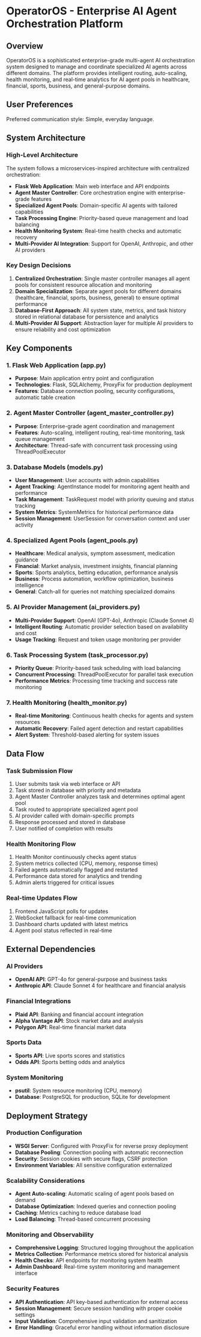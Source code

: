 # OperatorOS - Enterprise AI Agent Orchestration Platform

## Overview
OperatorOS is a sophisticated enterprise-grade multi-agent AI orchestration system designed to manage and coordinate specialized AI agents across different domains. The platform provides intelligent routing, auto-scaling, health monitoring, and real-time analytics for AI agent pools in healthcare, financial, sports, business, and general-purpose domains.

## User Preferences
Preferred communication style: Simple, everyday language.

## System Architecture

### High-Level Architecture
The system follows a microservices-inspired architecture with centralized orchestration:

- **Flask Web Application**: Main web interface and API endpoints
- **Agent Master Controller**: Core orchestration engine with enterprise-grade features
- **Specialized Agent Pools**: Domain-specific AI agents with tailored capabilities
- **Task Processing Engine**: Priority-based queue management and load balancing
- **Health Monitoring System**: Real-time health checks and automatic recovery
- **Multi-Provider AI Integration**: Support for OpenAI, Anthropic, and other AI providers

### Key Design Decisions
1. **Centralized Orchestration**: Single master controller manages all agent pools for consistent resource allocation and monitoring
2. **Domain Specialization**: Separate agent pools for different domains (healthcare, financial, sports, business, general) to ensure optimal performance
3. **Database-First Approach**: All system state, metrics, and task history stored in relational database for persistence and analytics
4. **Multi-Provider AI Support**: Abstraction layer for multiple AI providers to ensure reliability and cost optimization

## Key Components

### 1. Flask Web Application (app.py)
- **Purpose**: Main application entry point and configuration
- **Technologies**: Flask, SQLAlchemy, ProxyFix for production deployment
- **Features**: Database connection pooling, security configurations, automatic table creation

### 2. Agent Master Controller (agent_master_controller.py)
- **Purpose**: Enterprise-grade agent coordination and management
- **Features**: Auto-scaling, intelligent routing, real-time monitoring, task queue management
- **Architecture**: Thread-safe with concurrent task processing using ThreadPoolExecutor

### 3. Database Models (models.py)
- **User Management**: User accounts with admin capabilities
- **Agent Tracking**: AgentInstance model for monitoring agent health and performance
- **Task Management**: TaskRequest model with priority queuing and status tracking
- **System Metrics**: SystemMetrics for historical performance data
- **Session Management**: UserSession for conversation context and user activity

### 4. Specialized Agent Pools (agent_pools.py)
- **Healthcare**: Medical analysis, symptom assessment, medication guidance
- **Financial**: Market analysis, investment insights, financial planning
- **Sports**: Sports analytics, betting education, performance analysis
- **Business**: Process automation, workflow optimization, business intelligence
- **General**: Catch-all for queries not matching specialized domains

### 5. AI Provider Management (ai_providers.py)
- **Multi-Provider Support**: OpenAI (GPT-4o), Anthropic (Claude Sonnet 4)
- **Intelligent Routing**: Automatic provider selection based on availability and cost
- **Usage Tracking**: Request and token usage monitoring per provider

### 6. Task Processing System (task_processor.py)
- **Priority Queue**: Priority-based task scheduling with load balancing
- **Concurrent Processing**: ThreadPoolExecutor for parallel task execution
- **Performance Metrics**: Processing time tracking and success rate monitoring

### 7. Health Monitoring (health_monitor.py)
- **Real-time Monitoring**: Continuous health checks for agents and system resources
- **Automatic Recovery**: Failed agent detection and restart capabilities
- **Alert System**: Threshold-based alerting for system issues

## Data Flow

### Task Submission Flow
1. User submits task via web interface or API
2. Task stored in database with priority and metadata
3. Agent Master Controller analyzes task and determines optimal agent pool
4. Task routed to appropriate specialized agent pool
5. AI provider called with domain-specific prompts
6. Response processed and stored in database
7. User notified of completion with results

### Health Monitoring Flow
1. Health Monitor continuously checks agent status
2. System metrics collected (CPU, memory, response times)
3. Failed agents automatically flagged and restarted
4. Performance data stored for analytics and trending
5. Admin alerts triggered for critical issues

### Real-time Updates Flow
1. Frontend JavaScript polls for updates
2. WebSocket fallback for real-time communication
3. Dashboard charts updated with latest metrics
4. Agent pool status reflected in real-time

## External Dependencies

### AI Providers
- **OpenAI API**: GPT-4o for general-purpose and business tasks
- **Anthropic API**: Claude Sonnet 4 for healthcare and financial analysis

### Financial Integrations
- **Plaid API**: Banking and financial account integration
- **Alpha Vantage API**: Stock market data and analysis
- **Polygon API**: Real-time financial market data

### Sports Data
- **Sports API**: Live sports scores and statistics
- **Odds API**: Sports betting odds and analytics

### System Monitoring
- **psutil**: System resource monitoring (CPU, memory)
- **Database**: PostgreSQL for production, SQLite for development

## Deployment Strategy

### Production Configuration
- **WSGI Server**: Configured with ProxyFix for reverse proxy deployment
- **Database Pooling**: Connection pooling with automatic reconnection
- **Security**: Session cookies with secure flags, CSRF protection
- **Environment Variables**: All sensitive configuration externalized

### Scalability Considerations
- **Agent Auto-scaling**: Automatic scaling of agent pools based on demand
- **Database Optimization**: Indexed queries and connection pooling
- **Caching**: Metrics caching to reduce database load
- **Load Balancing**: Thread-based concurrent processing

### Monitoring and Observability
- **Comprehensive Logging**: Structured logging throughout the application
- **Metrics Collection**: Performance metrics stored for historical analysis
- **Health Checks**: API endpoints for monitoring system health
- **Admin Dashboard**: Real-time system monitoring and management interface

### Security Features
- **API Authentication**: API key-based authentication for external access
- **Session Management**: Secure session handling with proper cookie settings
- **Input Validation**: Comprehensive input validation and sanitization
- **Error Handling**: Graceful error handling without information disclosure